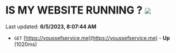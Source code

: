 # IS MY WEBSITE RUNNING ? [![](https://img.shields.io/static/v1?label=Sponsor&message=%E2%9D%A4&logo=GitHub&color=%23fe8e86)](https://github.com/sponsors/<username>)

Last updated: **6/5/2023, 8:07:44 AM**

- `GET` [https://youssefservice.me](https://youssefservice.me) - **Up** (1020ms)

